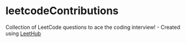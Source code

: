 # leetcodeContributions
Collection of LeetCode questions to ace the coding interview! - Created using [LeetHub](https://github.com/QasimWani/LeetHub)
